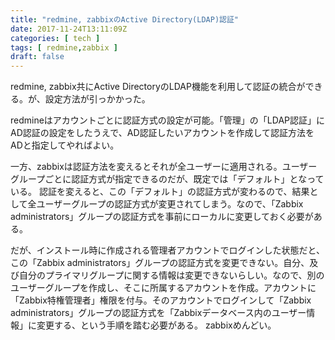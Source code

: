 ```yaml
---
title: "redmine, zabbixのActive Directory(LDAP)認証"
date: 2017-11-24T13:11:09Z
categories: [ tech ]
tags: [ redmine,zabbix ]
draft: false
---
```


redmine, zabbix共にActive DirectoryのLDAP機能を利用して認証の統合ができる。が、設定方法が引っかかった。

redmineはアカウントごとに認証方式の設定が可能。「管理」の「LDAP認証」にAD認証の設定をしたうえで、AD認証したいアカウントを作成して認証方法をADと指定してやればよい。

一方、zabbixは認証方法を変えるとそれが全ユーザーに適用される。ユーザーグループごとに認証方式が指定できるのだが、既定では「デフォルト」となっている。
認証を変えると、この「デフォルト」の認証方式が変わるので、結果として全ユーザーグループの認証方式が変更されてしまう。なので、「Zabbix administrators」グループの認証方式を事前にローカルに変更しておく必要がある。

だが、インストール時に作成される管理者アカウントでログインした状態だと、この「Zabbix administrators」グループの認証方式を変更できない。自分、及び自分のプライマリグループに関する情報は変更できないらしい。なので、別のユーザーグループを作成し、そこに所属するアカウントを作成。アカウントに「Zabbix特権管理者」権限を付与。そのアカウントでログインして「Zabbix administrators」グループの認証方式を「Zabbixデータベース内のユーザー情報」に変更する、という手順を踏む必要がある。
zabbixめんどい。
